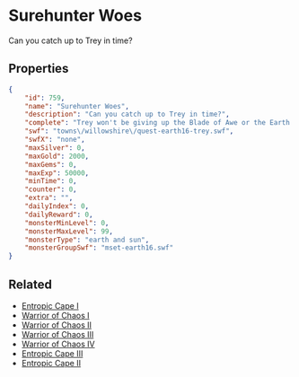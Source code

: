 # Surehunter Woes

Can you catch up to Trey in time?

## Properties

```json
{
    "id": 759,
    "name": "Surehunter Woes",
    "description": "Can you catch up to Trey in time?",
    "complete": "Trey won't be giving up the Blade of Awe or the Earth Orb without a fight...",
    "swf": "towns\/willowshire\/quest-earth16-trey.swf",
    "swfX": "none",
    "maxSilver": 0,
    "maxGold": 2000,
    "maxGems": 0,
    "maxExp": 50000,
    "minTime": 0,
    "counter": 0,
    "extra": "",
    "dailyIndex": 0,
    "dailyReward": 0,
    "monsterMinLevel": 0,
    "monsterMaxLevel": 99,
    "monsterType": "earth and sun",
    "monsterGroupSwf": "mset-earth16.swf"
}
```

## Related

- [Entropic Cape I](../items/4929-entropic-cape-i.md)
- [Warrior of Chaos I](../items/5408-warrior-of-chaos-i.md)
- [Warrior of Chaos II](../items/5409-warrior-of-chaos-ii.md)
- [Warrior of Chaos III](../items/5410-warrior-of-chaos-iii.md)
- [Warrior of Chaos IV](../items/5411-warrior-of-chaos-iv.md)
- [Entropic Cape III](../items/5412-entropic-cape-iii.md)
- [Entropic Cape II](../items/5413-entropic-cape-ii.md)

